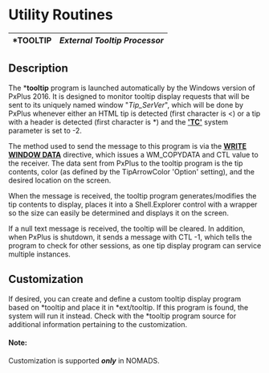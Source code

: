 # Utility Routines  
  
***TOOLTIP** |  **_External Tooltip Processor_**  
---|---  
  
## Description

The ***tooltip** program is launched automatically by the Windows version of PxPlus 2016. It is designed to monitor tooltip display requests that will be sent to its uniquely named window "*Tip_SerVer*", which will be done by PxPlus whenever either an HTML tip is detected (first character is <) or a tip with a header is detected (first character is *) and the **['TC'](../parameters/tc.md)** system parameter is set to -2.

The method used to send the message to this program is via the **[WRITE WINDOW DATA](../directives/writewindowdata.md)** directive, which issues a WM_COPYDATA and CTL value to the receiver. The data sent from PxPlus to the tooltip program is the tip contents, color (as defined by the TipArrowColor 'Option' setting), and the desired location on the screen.

When the message is received, the tooltip program generates/modifies the tip contents to display, places it into a Shell.Explorer control with a wrapper so the size can easily be determined and displays it on the screen.

If a null text message is received, the tooltip will be cleared. In addition, when PxPlus is shutdown, it sends a message with CTL -1, which tells the program to check for other sessions, as one tip display program can service multiple instances.

## Customization

If desired, you can create and define a custom tooltip display program based on *tooltip and place it in *ext/tooltip. If this program is found, the system will run it instead. Check with the *tooltip program source for additional information pertaining to the customization.

#### **Note:**  
Customization is supported **_only_** in NOMADS.
